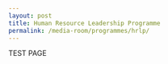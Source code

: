 ```yaml
---
layout: post
title: Human Resource Leadership Programme 
permalink: /media-room/programmes/hrlp/
---
```

TEST PAGE
